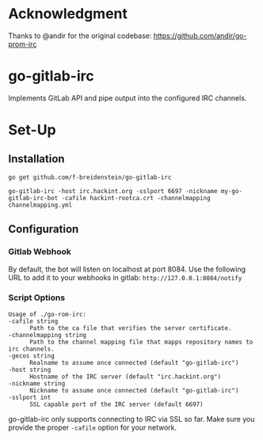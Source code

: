 # Acknowledgment
Thanks to @andir for the original codebase: https://github.com/andir/go-prom-irc

# go-gitlab-irc

Implements GitLab API and pipe output into the configured IRC channels.

# Set-Up

## Installation

  `go get github.com/f-breidenstein/go-gitlab-irc`
  
  `go-gitlab-irc -host irc.hackint.org -sslport 6697 -nickname my-go-gitlab-irc-bot -cafile hackint-rootca.crt -channelmapping channelmapping.yml`

## Configuration

### Gitlab Webhook
By default, the bot will listen on localhost at port 8084. Use the following URL
to add it to your webhooks in gitlab: `http://127.0.0.1:8084/notify`

### Script Options
  ```
 Usage of ./go-rom-irc:
  -cafile string
    	Path to the ca file that verifies the server certificate.
  -channelmapping string
    	Path to the channel mapping file that mapps repository names to irc channels.
  -gecos string
    	Realname to assume once connected (default "go-gitlab-irc")
  -host string
    	Hostname of the IRC server (default "irc.hackint.org")
  -nickname string
    	Nickname to assume once connected (default "go-gitlab-irc")
  -sslport int
    	SSL capable port of the IRC server (default 6697)
```

go-gitlab-irc only supports connecting to IRC via SSL so far. Make sure you provide the proper `-cafile` option for your network.

